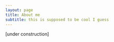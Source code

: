 ```yaml
---
layout: page
title: About me
subtitle: this is supposed to be cool I guess
---
```


[under construction]
